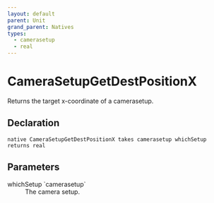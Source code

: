 ```yaml
---
layout: default
parent: Unit
grand_parent: Natives
types:
  - camerasetup
  - real
---
```


# CameraSetupGetDestPositionX
Returns the target x-coordinate of a camerasetup.

## Declaration

```
native CameraSetupGetDestPositionX takes camerasetup whichSetup returns real
```

## Parameters
<dl>
  <dt>whichSetup `camerasetup`</dt>
  <dd>The camera setup.</dd>
</dl>